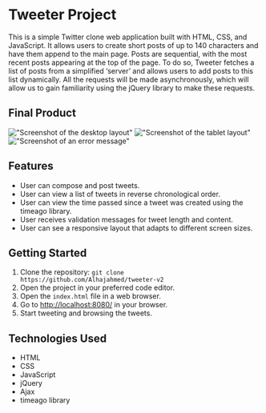 # Tweeter Project

This is a simple Twitter clone web application built with HTML, CSS, and JavaScript. It allows users to create short posts of up to 140 characters and have them append to the main page. Posts are sequential, with the most recent posts appearing at the top of the page. To do so, Tweeter fetches a list of posts from a simplified ‘server’ and allows users to add posts to this list dynamically. All the requests will be made asynchronously, which will allow us to gain familiarity using the jQuery library to make these requests.

## Final Product

!["Screenshot of the desktop layout"]()
!["Screenshot of the tablet layout"]()
!["Screenshot of an error message"]()

## Features

- User can compose and post tweets.
- User can view a list of tweets in reverse chronological order.
- User can view the time passed since a tweet was created using the timeago library.
- User receives validation messages for tweet length and content.
- User can see a responsive layout that adapts to different screen sizes.

## Getting Started

1. Clone the repository: `git clone https://github.com/Alhajahmed/tweeter-v2`
2. Open the project in your preferred code editor.
3. Open the `index.html` file in a web browser.
4. Go to <http://localhost:8080/> in your browser.
5. Start tweeting and browsing the tweets.

## Technologies Used

- HTML
- CSS
- JavaScript
- jQuery
- Ajax
- timeago library
